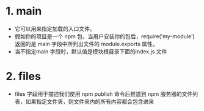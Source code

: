 # 1. main
* 它可以用来指定加载的入口文件。
* 假如你的项目是一个 npm 包，当用户安装你的包后，require('my-module') 返回的是 main 字段中所列出文件的 module.exports 属性。
* 当不指定main 字段时，默认值是模块根目录下面的index.js 文件
# 2. files
* files 字段用于描述我们使用 npm publish 命令后推送到 npm 服务器的文件列表，如果指定文件夹，则文件夹内的所有内容都会包含进来